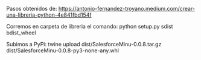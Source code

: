 Pasos obtenidos de: https://antonio-fernandez-troyano.medium.com/crear-una-libreria-python-4e841fbd154f

Corremos en carpeta de libreria el comando:
python setup.py sdist bdist_wheel

Subimos a PyPi:
twine upload dist/SalesforceMinu-0.0.8.tar.gz dist/SalesforceMinu-0.0.8-py3-none-any.whl